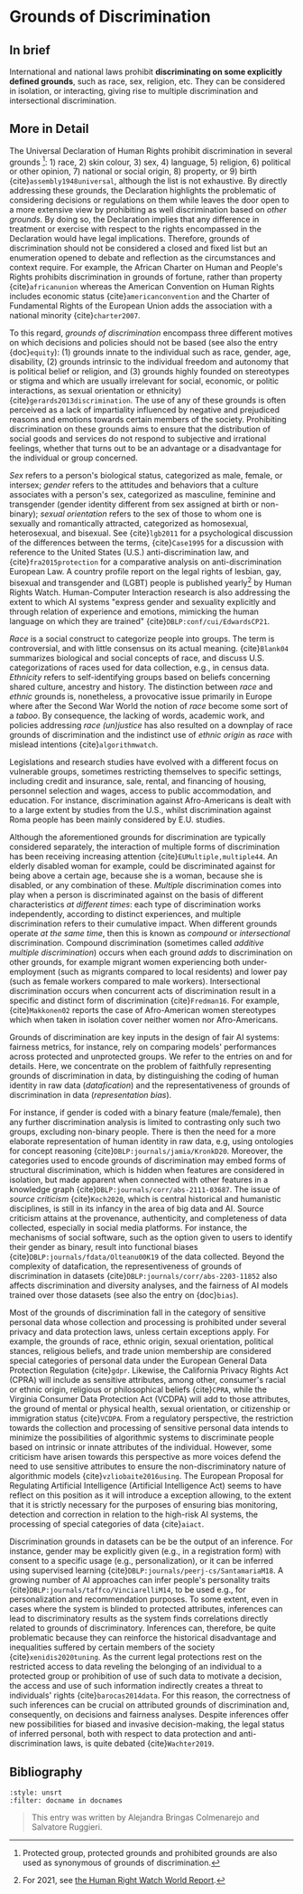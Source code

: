 # Grounds of Discrimination

## In brief

International and national laws prohibit **discriminating on some explicitly defined grounds**, such as race, sex, religion, etc. They can be considered in isolation, or interacting, giving rise to multiple discrimination and intersectional discrimination.

## More in Detail

The Universal Declaration of Human Rights prohibit discrimination in
several grounds [^declaration]: 1) race, 2) skin colour, 3) sex, 4) language, 5)
religion, 6) political or other opinion, 7) national or social origin,
8) property, or 9) birth {cite}`assembly1948universal`, although
the list is not exhaustive.
By directly addressing these grounds, the
Declaration highlights the problematic of considering decisions or
regulations on them while leaves the door open to a more extensive view
by prohibiting as well discrimination based on *other grounds*.
By doing so, the Declaration implies that any difference in treatment or exercise with respect to the rights encompassed in the Declaration would have legal implications.
Therefore, grounds of discrimination should not be considered a closed and fixed list but an enumeration opened to debate and reflection as the circumstances and context require.
For example, the African Charter on Human and People's Rights prohibits discrimination in grounds of fortune, rather than property {cite}`africanunion` whereas the American Convention on Human Rights includes economic status {cite}`americanconvention` and the Charter of Fundamental Rights of the European Union adds the association with a national minority {cite}`charter2007`.


To this regard, *grounds of discrimination* encompass three different
motives on which decisions and policies should not be based (see also
the entry {doc}`equity`): (1) grounds innate to the individual such as race, gender,
age, disability, (2) grounds intrinsic to the individual freedom and
autonomy that is political belief or religion, and (3) grounds highly
founded on stereotypes or stigma and which are usually irrelevant for
social, economic, or politic interactions, as sexual orientation or
ethnicity) {cite}`gerards2013discrimination`. The use of any of these
grounds is often perceived as a lack of impartiality influenced by
negative and prejudiced reasons and emotions towards certain members of
the society. Prohibiting discrimination on these grounds aims to ensure
that the distribution of social goods and services do not respond to
subjective and irrational feelings, whether that turns out to be an
advantage or a disadvantage for the individual or group concerned.

*Sex* refers to a person's biological status, categorized as male,
female, or intersex; *gender* refers to the attitudes and behaviors that
a culture associates with a person's sex, categorized as masculine,
feminine and transgender (gender identity different from sex assigned at
birth or non-binary); *sexual orientation* refers to the sex of those to
whom one is sexually and romantically attracted, categorized as
homosexual, heterosexual, and bisexual. See {cite}`lgb2011` for a
psychological discussion of the differences between the terms,
{cite}`Case1995` for a discussion with reference to the United States (U.S.)
anti-discrimination law, and {cite}`fra2015protection` for a comparative
analysis on anti-discrimination European Law. A country profile report
on the legal rights of lesbian, gay, bisexual and transgender and (LGBT)
people is published yearly[^lgbt] by Human Rights Watch. Human-Computer
Interaction research is also addressing the extent to which AI systems
"express gender and sexuality explicitly and through relation of
experience and emotions, mimicking the human language on which they are
trained" {cite}`DBLP:conf/cui/EdwardsCP21`.

*Race* is a social construct to categorize people into groups. The term
is controversial, and with little consensus on its actual meaning.
{cite}`Blank04` summarizes biological and social concepts of race,
and discuss U.S. categorizations of races used for data collection,
e.g., in census data. *Ethnicity* refers to self-identifying groups
based on beliefs concerning shared culture, ancestry and history. The
distinction between *race* and *ethnic* grounds is, nonetheless, a
provocative issue primarily in Europe where after the Second War World
the notion of *race* become some sort of a *taboo*. By consequence, the
lacking of words, academic work, and policies addressing *race
(un)justice* has also resulted on a downplay of race grounds of
discrimination and the indistinct use of *ethnic origin* as *race* with
mislead intentions {cite}`algorithmwatch`.

Legislations and research studies have evolved with a different focus on
vulnerable groups, sometimes restricting themselves to specific
settings, including credit and insurance, sale, rental, and financing of
housing, personnel selection and wages, access to public accommodation,
and education. For instance, discrimination against Afro-Americans is
dealt with to a large extent by studies from the U.S., whilst
discrimination against Roma people has been mainly considered by E.U.
studies.

Although the aforementioned grounds for discrimination are typically
considered separately, the interaction of multiple forms of
discrimination has been receiving increasing attention
{cite}`EUMultiple,multiple44`. An elderly disabled woman for example, could
be discriminated against for being above a certain age, because she is a
woman, because she is disabled, or any combination of these. *Multiple*
discrimination comes into play when a person is discriminated against on
the basis of different characteristics *at different times*: each type
of discrimination works independently, according to distinct
experiences, and multiple discrimination refers to their cumulative
impact. When different grounds operate *at the same time*, then this is
known as *compound* or *intersectional* discrimination. Compound
discrimination (sometimes called *additive multiple discrimination*)
occurs when each ground *adds* to discrimination on other grounds, for
example migrant women experiencing both under-employment (such as
migrants compared to local residents) and lower pay (such as female
workers compared to male workers). Intersectional discrimination occurs
when concurrent acts of discrimination result in a specific and distinct
form of discrimination {cite}`Fredman16`. For example, {cite}`Makkonen02` reports
the case of Afro-American women stereotypes which when taken in
isolation cover neither women nor Afro-Americans.

Grounds of discrimination are key inputs in the design of fair AI
systems: fairness metrics, for instance, rely on comparing models'
performances across protected and unprotected groups. We refer to the
entries on and for details. Here, we concentrate on the problem of
faithfully representing grounds of discrimination in data, by
distinguishing the coding of human identity in raw data (*datafication*)
and the representativeness of grounds of discrimination in data
(*representation bias*).

For instance, if gender is coded with a binary feature (male/female),
then any further discrimination analysis is limited to contrasting only
such two groups, excluding non-binary people. There is then the need for
a more elaborate representation of human identity in raw data, e.g,
using ontologies for concept reasoning {cite}`DBLP:journals/jamia/KronkD20`.
Moreover, the categories used to encode grounds of discrimination may
embed forms of structural discrimination, which is hidden when features
are considered in isolation, but made apparent when connected with other
features in a knowledge graph {cite}`DBLP:journals/corr/abs-2111-03687`. The
issue of *source criticism* {cite}`Koch2020`, which is central historical and
humanistic disciplines, is still in its infancy in the area of big data
and AI. Source criticism attains at the provenance, authenticity, and
completeness of data collected, especially in social media platforms.
For instance, the mechanisms of social software, such as the option
given to users to identify their gender as binary, result into
functional biases {cite}`DBLP:journals/fdata/Olteanu00K19` of the data
collected. Beyond the complexity of datafication, the representiveness
of grounds of discrimination in datasets
{cite}`DBLP:journals/corr/abs-2203-11852` also affects discrimination and
diversity analyses, and the fairness of AI models trained over those
datasets (see also the entry on {doc}`bias`).

Most of the grounds of discrimination fall in the category of sensitive
personal data whose collection and processing is prohibited under
several privacy and data protection laws, unless certain exceptions
apply. For example, the grounds of race, ethnic origin, sexual
orientation, political stances, religious beliefs, and trade union
membership are considered special categories of personal data under the
European General Data Protection Regulation {cite}`gdpr`. Likewise, the
California Privacy Rights Act (CPRA) will include as sensitive
attributes, among other, consumer's racial or ethnic origin, religious
or philosophical beliefs {cite}`CPRA`, while the Virginia Consumer Data
Protection Act (VCDPA) will add to those attributes, the ground of
mental or physical health, sexual orientation, or citizenship or
immigration status {cite}`VCDPA`. From a regulatory perspective, the
restriction towards the collection and processing of sensitive personal
data intends to minimize the possibilities of algorithmic systems to
discriminate people based on intrinsic or innate attributes of the
individual. However, some criticism have arisen towards this perspective
as more voices defend the need to use sensitive attributes to ensure the
non-discriminatory nature of algorithmic models {cite}`vzliobaite2016using`.
The European Proposal for Regulating Artificial Intelligence (Artificial
Intelligence Act) seems to have reflect on this position as it will
introduce a exception allowing, to the extent that it is strictly
necessary for the purposes of ensuring bias monitoring, detection and
correction in relation to the high-risk AI systems, the processing of
special categories of data {cite}`aiact`.

Discrimination grounds in datasets can be be the output of an inference.
For instance, gender may be explicitly given (e.g., in a registration
form) with consent to a specific usage (e.g., personalization), or it
can be inferred using supervised learning
{cite}`DBLP:journals/peerj-cs/SantamariaM18`. A growing number of AI
approaches can infer people's personality traits
{cite}`DBLP:journals/taffco/VinciarelliM14`, to be used e.g., for
personalization and recommendation purposes. To some extent, even in
cases where the system is blinded to protected attributes, inferences
can lead to discriminatory results as the system finds correlations
directly related to grounds of discriminatory. Inferences can,
therefore, be quite problematic because they can reinforce the
historical disadvantage and inequalities suffered by certain members of
the society {cite}`xenidis2020tuning`. As the current legal protections rest
on the restricted access to data reveling the belonging of an individual
to a protected group or prohibition of use of such data to motivate a
decision, the access and use of such information indirectly creates a
threat to individuals' rights {cite}`barocas2014data`. For this reason, the
correctness of such inferences can be crucial on attributed grounds of
discrimination and, consequently, on decisions and fairness analyses.
Despite inferences offer new possibilities for biased and invasive
decision-making, the legal status of inferred personal, both with
respect to data protection and anti-discrimination laws, is quite
debated {cite}`Wachter2019`.


## Bibliography

```{bibliography}
:style: unsrt
:filter: docname in docnames
```

> This entry was written by Alejandra Bringas Colmenarejo and Salvatore Ruggieri.

[^declaration]: Protected group, protected grounds and prohibited grounds are also used as synonymous of grounds of discrimination.
[^lgbt]: For 2021, see <a href="https://www.hrw.org/video-photos/interactive/2021/04/23/country-profiles-sexual-orientation-and-gender-identity" target=_blank>the Human Right Watch World Report</a>.
